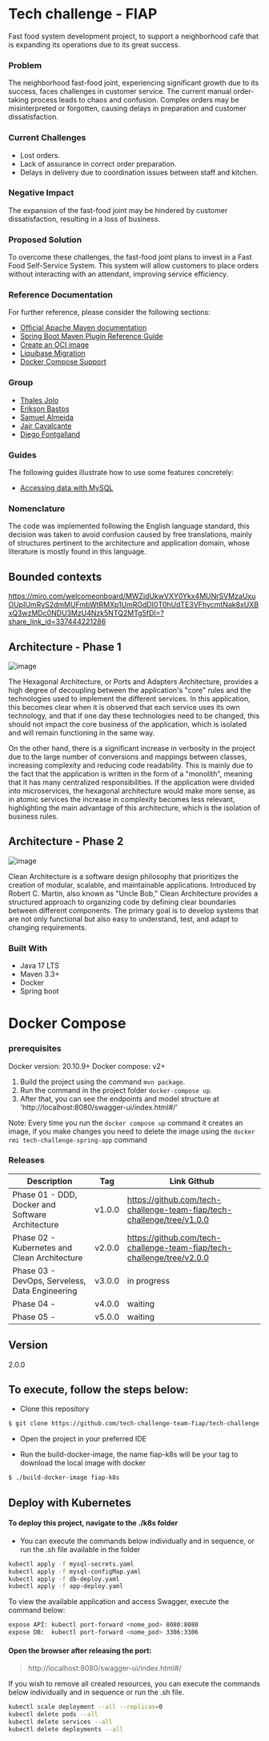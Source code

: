 # Tech challenge - FIAP
Fast food system development project, to support a neighborhood café that is expanding its operations due to its great success.

### Problem
The neighborhood fast-food joint, experiencing significant growth due to its success, faces challenges in customer service. The current manual order-taking process leads to chaos and confusion. Complex orders may be misinterpreted or forgotten, causing delays in preparation and customer dissatisfaction.

### Current Challenges
- Lost orders.
- Lack of assurance in correct order preparation.
- Delays in delivery due to coordination issues between staff and kitchen.

### Negative Impact
The expansion of the fast-food joint may be hindered by customer dissatisfaction, resulting in a loss of business.

### Proposed Solution
To overcome these challenges, the fast-food joint plans to invest in a Fast Food Self-Service System. This system will allow customers to place orders without interacting with an attendant, improving service efficiency.

### Reference Documentation
For further reference, please consider the following sections:

* [Official Apache Maven documentation](https://maven.apache.org/guides/index.html)
* [Spring Boot Maven Plugin Reference Guide](https://docs.spring.io/spring-boot/docs/3.1.4/maven-plugin/reference/html/)
* [Create an OCI image](https://docs.spring.io/spring-boot/docs/3.1.4/maven-plugin/reference/html/#build-image)
* [Liquibase Migration](https://docs.spring.io/spring-boot/docs/3.1.4/reference/htmlsingle/index.html#howto.data-initialization.migration-tool.liquibase)
* [Docker Compose Support](https://docs.spring.io/spring-boot/docs/3.1.4/reference/htmlsingle/index.html#features.docker-compose)

### Group
- [Thales Jolo](https://github.com/orgs/tech-challenge-team-fiap/people/thalesjolo)
- [Erikson Bastos](https://github.com/orgs/tech-challenge-team-fiap/people/EriksonB)
- [Samuel Almeida](https://github.com/orgs/tech-challenge-team-fiap/people/samucatezu)
- [Jair Cavalcante](https://github.com/orgs/tech-challenge-team-fiap/people/jaircavalcante)
- [Diego Fontgalland](https://github.com/orgs/tech-challenge-team-fiap/people/fontgalland)

### Guides
The following guides illustrate how to use some features concretely:

* [Accessing data with MySQL](https://spring.io/guides/gs/accessing-data-mysql/)

### Nomenclature
The code was implemented following the English language standard, this decision was taken to avoid confusion caused by free translations, mainly of structures pertinent to the architecture and application domain, whose literature is mostly found in this language.

## Bounded contexts
https://miro.com/welcomeonboard/MWZjdUkwVXY0Ykx4MUNrSVMzaUxuOUpIUmRyS2dmMUFmbWtRMXp1UmRGdDI0T0hUdTE3VFhycmtNak8xUXBxQ3wzMDc0NDU3MzU4Nzk5NTQ2MTg5fDI=?share_link_id=337444221286

## Architecture - Phase 1
![image](https://github.com/tech-challenge-team-fiap/tech-challenge/assets/86020448/9f496121-6e63-44f7-93be-9fa8dc26f221)

The Hexagonal Architecture, or Ports and Adapters Architecture, provides a high degree of decoupling between the application's "core" rules and the technologies used to implement the different services. In this application, this becomes clear when it is observed that each service uses its own technology, and that if one day these technologies need to be changed, this should not impact the core business of the application, which is isolated and will remain functioning in the same way.

On the other hand, there is a significant increase in verbosity in the project due to the large number of conversions and mappings between classes, increasing complexity and reducing code readability. This is mainly due to the fact that the application is written in the form of a "monolith", meaning that it has many centralized responsibilities. If the application were divided into microservices, the hexagonal architecture would make more sense, as in atomic services the increase in complexity becomes less relevant, highlighting the main advantage of this architecture, which is the isolation of business rules.

## Architecture - Phase 2

![image](/Users/jaircavalcante/Desktop/clean-architecture.png)

Clean Architecture is a software design philosophy that prioritizes the creation of modular, scalable, and maintainable applications. Introduced by Robert C. Martin, also known as "Uncle Bob," Clean Architecture provides a structured approach to organizing code by defining clear boundaries between different components. The primary goal is to develop systems that are not only functional but also easy to understand, test, and adapt to changing requirements.

### Built With

* Java 17 LTS
* Maven 3.3+
* Docker
* Spring boot

# Docker Compose

### prerequisites
Docker version: 20.10.9+
Docker compose: v2+

1. Build the project using the command `mvn package`.
2. Run the command in the project folder `docker-compose up`.
3. After that, you can see the endpoints and model structure at 'http://localhost:8080/swagger-ui/index.html#/'

Note: Every time you run the `docker compose up` command it creates an image, if you make changes you need to delete the image using the `docker rmi tech-challenge-spring-app` command

### Releases

| Description                                      | Tag    | Link Github                                                            |
|--------------------------------------------------|--------|------------------------------------------------------------------------|
| Phase 01 - DDD, Docker and Software Architecture | v1.0.0 | https://github.com/tech-challenge-team-fiap/tech-challenge/tree/v1.0.0 |
| Phase 02 - Kubernetes and Clean Architecture     | v2.0.0 | https://github.com/tech-challenge-team-fiap/tech-challenge/tree/v2.0.0 |
| Phase 03 - DevOps, Serveless, Data Engineering   | v3.0.0 | in progress                                                            |
| Phase 04 -                                       | v4.0.0 | waiting                                                                |
| Phase 05 -                                       | v5.0.0 | waiting                                                                |

## Version
2.0.0

## To execute, follow the steps below:

- Clone this repository

```bash
$ git clone https://github.com/tech-challenge-team-fiap/tech-challenge.git
```
- Open the project in your preferred IDE

- Run the build-docker-image, the name fiap-k8s will be your tag to download the local image with docker

```bash
$ ./build-docker-image fiap-k8s
```

## Deploy with Kubernetes

#### To deploy this project, navigate to the ./k8s folder

- You can execute the commands below individually and in sequence, or run the .sh file available in the folder

```bash
kubectl apply -f mysql-secrets.yaml
kubectl apply -f mysql-configMap.yaml
kubectl apply -f db-deploy.yaml
kubectl apply -f app-deploy.yaml
```

To view the available application and access Swagger, execute the command below:

```bash
expose API: kubectl port-forward <nome_pod> 8080:8080
expose DB:  kubectl port-forward <nome_pod> 3306:3306
```

#### Open the browser after releasing the port:
> http://localhost:8080/swagger-ui/index.html#/

If you wish to remove all created resources, you can execute the commands below individually and in sequence or run the .sh file.

```bash
kubectl scale deployment --all --replicas=0
kubectl delete pods --all
kubectl delete services --all
kubectl delete deployments --all
```

